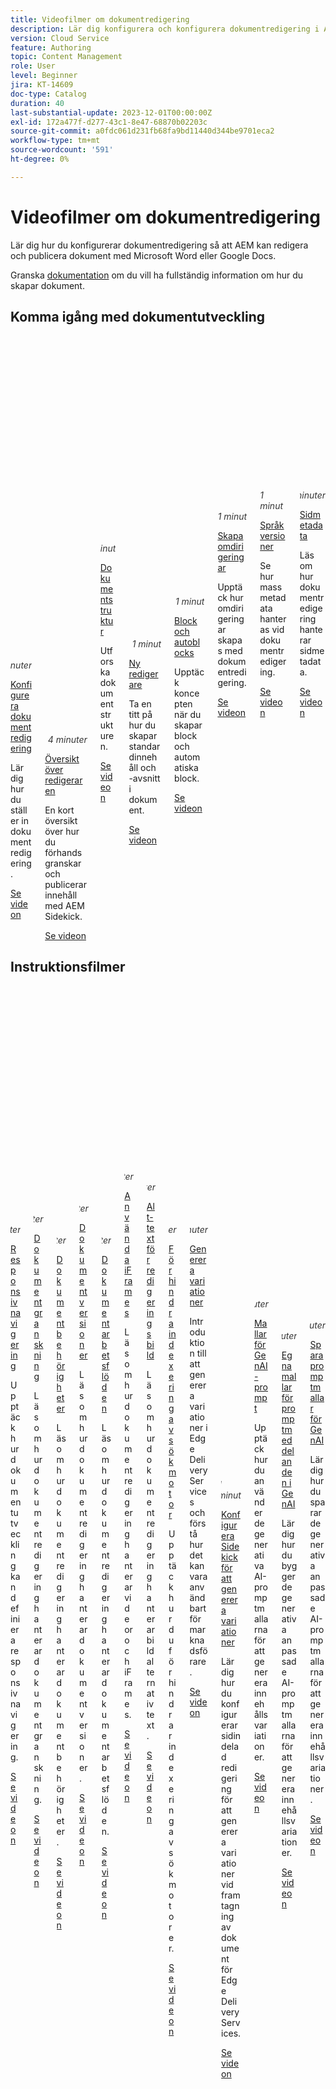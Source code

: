 ```yaml
---
title: Videofilmer om dokumentredigering
description: Lär dig konfigurera och konfigurera dokumentredigering i AEM.
version: Cloud Service
feature: Authoring
topic: Content Management
role: User
level: Beginner
jira: KT-14609
doc-type: Catalog
duration: 40
last-substantial-update: 2023-12-01T00:00:00Z
exl-id: 172a477f-d277-43c1-8e47-68870b02203c
source-git-commit: a0fdc061d231fb68fa9bd11440d344be9701eca2
workflow-type: tm+mt
source-wordcount: '591'
ht-degree: 0%

---
```


# Videofilmer om dokumentredigering

Lär dig hur du konfigurerar dokumentredigering så att AEM kan redigera och publicera dokument med Microsoft Word eller Google Docs.

Granska [dokumentation](https://experienceleague.adobe.com/docs/experience-manager-cloud-service/content/edge-delivery/overview.html) om du vill ha fullständig information om hur du skapar dokument.

## Komma igång med dokumentutveckling

<div class="columns is-multiline">
    <!-- Setting up Edge Delivery: Document Authoring -->
    <div class="column is-half-tablet is-half-desktop is-one-third-widescreen"
      aria-label="Setting up Edge Delivery: Document Authoring" tabindex="1">
      <div class="card">
        <div class="card-image">
          <figure class="image is-16by9">
            <a href="set-up.md" title="Inställningar för dokumentredigering"
              tabindex="-1">
              <img class="is-bordered-r-small"
                src="https://video.tv.adobe.com/v/3425699/?format=jpeg"
                alt="Dokumentredigering - översikt">
            </a>
          </figure>
        </div>
        <div class="card-content is-padded-small">
          <div class="content">
            <p style="float: right;font-style: italic; color: #363636"
              class="is-size-6">5 minuter</p>
            <p class="headline is-size-6 has-text-weight-bold">
              <a href="set-up.md" title="Ställa in dokumentredigering">Konfigurera dokumentredigering</a>
            </p>
            <p class="is-size-6">Lär dig hur du ställer in dokumentredigering.</p>
            <a href="set-up.md" class="spectrum-Button
              spectrum-Button--outline spectrum-Button--primary
              spectrum-Button--sizeM">
              <span class="spectrum-Button-label has-no-wrap
                has-text-weight-bold">Se videon</span>
            </a>
          </div>
        </div>
      </div>
    </div>
    <!-- Previewing and Publishing Content-->
    <div class="column is-half-tablet is-half-desktop is-one-third-widescreen"
      aria-label="Previewing and Publishing Content" tabindex="1">
      <div class="card">
        <div class="card-image">
          <figure class="image is-16by9">
            <a href="preview-and-publish.md" title="Förhandsgranska och publicera innehåll"
              tabindex="-1">
              <img class="is-bordered-r-small"
                src="https://video.tv.adobe.com/v/3425700/?format=jpeg"
                alt="Förhandsgranska och publicera innehåll">
            </a>
          </figure>
        </div>
        <div class="card-content is-padded-small">
          <div class="content">
            <p style="float: right;font-style: italic; color: #363636"
              class="is-size-6">4 minuter</p>
            <p class="headline is-size-6 has-text-weight-bold">
              <a href="preview-and-publish.md" title="Förhandsgranska och publicera innehåll">Översikt över redigeraren</a>
            </p>
            <p class="is-size-6">En kort översikt över hur du förhandsgranskar och publicerar innehåll med AEM Sidekick.</p>
            <a href="preview-and-publish.md" class="spectrum-Button
              spectrum-Button--outline spectrum-Button--primary
              spectrum-Button--sizeM">
              <span class="spectrum-Button-label has-no-wrap
                has-text-weight-bold">Se videon</span>
            </a>
          </div>
        </div>
      </div>
    </div>
    <!-- Structure of a Document -->
    <div class="column is-half-tablet is-half-desktop is-one-third-widescreen"
      aria-label="Exploring the Structure of a Document" tabindex="2">
      <div class="card">
        <div class="card-image">
          <figure class="image is-16by9">
            <a href="document-structure.md" title="Dokumentstruktur"
              tabindex="-1">
              <img class="is-bordered-r-small"
                src="https://video.tv.adobe.com/v/3425701/?format=jpeg" alt="Dokumentstruktur">
            </a>
          </figure>
        </div>
        <div class="card-content is-padded-small">
          <div class="content">
            <p style="float: right;font-style: italic; color: #363636"
              class="is-size-6">1 minut</p>
            <p class="headline is-size-6 has-text-weight-bold">
              <a href="document-structure.md" title="Dokumentstruktur">Dokumentstruktur</a>
            </p>
            <p class="is-size-6">Utforska dokumentstrukturen.</p>
            <a href="document-structure.md" class="spectrum-Button
              spectrum-Button--outline spectrum-Button--primary
              spectrum-Button--sizeM">
              <span class="spectrum-Button-label has-no-wrap
                has-text-weight-bold">Se videon</span>
            </a>
          </div>
        </div>
      </div>
    </div>
    <!-- Default Content and Sections -->
    <div class="column is-half-tablet is-half-desktop is-one-third-widescreen"
      aria-label="Default Content and Sections" tabindex="3">
      <div class="card">
        <div class="card-image">
          <figure class="image is-16by9">
            <a href="default-content-and-sections.md" title="Standardinnehåll och avsnitt"
              tabindex="-1">
              <img class="is-bordered-r-small"
                src="https://video.tv.adobe.com/v/3425702/?format=jpeg" alt="Standardinnehåll och avsnitt">
            </a>
          </figure>
        </div>
        <div class="card-content is-padded-small">
          <div class="content">
            <p style="float: right;font-style: italic; color: #363636"
              class="is-size-6">1 minut</p>
            <p class="headline is-size-6 has-text-weight-bold">
              <a href="default-content-and-sections.md" title="Standardinnehåll och avsnitt">Ny redigerare</a>
            </p>
            <p class="is-size-6">Ta en titt på hur du skapar standardinnehåll och -avsnitt i dokument.</p>
            <a href="default-content-and-sections.md" class="spectrum-Button
              spectrum-Button--outline spectrum-Button--primary
              spectrum-Button--sizeM">
              <span class="spectrum-Button-label has-no-wrap
                has-text-weight-bold">Se videon</span>
            </a>
          </div>
        </div>
      </div>
    </div>
    <!-- Blocks and Autoblocks--->
    <div class="column is-half-tablet is-half-desktop is-one-third-widescreen"
      aria-label="Blocks and Autoblocks" tabindex="4">
      <div class="card">
        <div class="card-image">
          <figure class="image is-16by9">
            <a href="blocks-and-autoblocks.md" title="Block och automatiska lås" tabindex="-1">
              <img class="is-bordered-r-small"
                src="https://video.tv.adobe.com/v/3425703/?format=jpeg"
                alt="Block och automatiska lås">
            </a>
          </figure>
        </div>
        <div class="card-content is-padded-small">
          <div class="content">
            <p style="float: right;font-style: italic; color: #363636"
              class="is-size-6">1 minut</p>
            <p class="headline is-size-6 has-text-weight-bold">
              <a href="blocks-and-autoblocks.md" title="Block och autoblocks">
                Block och autoblocks</a>
            </p>
            <p class="is-size-6">Upptäck koncepten när du skapar block och automatiska block.</p>
            <a href="blocks-and-autoblocks.md"
              class="spectrum-Button spectrum-Button--outline
              spectrum-Button--primary spectrum-Button--sizeM">
              <span class="spectrum-Button-label has-no-wrap
                has-text-weight-bold">Se videon</span>
            </a>
          </div>
        </div>
      </div>
    </div>
    <!-- Redirects -->
    <div class="column is-half-tablet is-half-desktop is-one-third-widescreen"
      aria-label="Redirects" tabindex="5">
      <div class="card">
        <div class="card-image">
          <figure class="image is-16by9">
            <a href="redirects.md" title="Omdirigeringar"
              tabindex="-1">
              <img class="is-bordered-r-small"
                src="https://video.tv.adobe.com/v/3425704/?format=jpeg" alt="Omdirigeringar">
            </a>
          </figure>
        </div>
        <div class="card-content is-padded-small">
          <div class="content">
            <p style="float: right;font-style: italic; color: #363636"
              class="is-size-6">1 minut</p>
            <p class="headline is-size-6 has-text-weight-bold">
              <a href="redirects.md" title="Omdirigeringar">Skapa omdirigeringar</a>
            </p>
            <p class="is-size-6">Upptäck hur omdirigeringar skapas med dokumentredigering.</p>
            <a href="redirects.md" class="spectrum-Button
              spectrum-Button--outline spectrum-Button--primary
              spectrum-Button--sizeM">
              <span class="spectrum-Button-label has-no-wrap
                has-text-weight-bold">Se videon</span>
            </a>
          </div>
        </div>
      </div>
    </div>
    <!-- Bulk Metadata -->
    <div class="column is-half-tablet is-half-desktop is-one-third-widescreen"
      aria-label="Bulk Metadata" tabindex="6">
      <div class="card">
        <div class="card-image">
          <figure class="image is-16by9">
            <a href="bulk-metadata.md" title="Massmetadata"
              tabindex="-1">
              <img class="is-bordered-r-small"
                src="https://video.tv.adobe.com/v/3425705/?format=jpeg"
                alt="Massmetadata">
            </a>
          </figure>
        </div>
        <div class="card-content is-padded-small">
          <div class="content">
            <p style="float: right;font-style: italic; color: #363636"
              class="is-size-6">1 minut</p>
            <p class="headline is-size-6 has-text-weight-bold">
              <a href="bulk-metadata.md" title="Massmetadata">Språkversioner</a>
            </p>
            <p class="is-size-6">Se hur massmetadata hanteras vid dokumentredigering.</p>
            <a href="bulk-metadata.md" class="spectrum-Button
              spectrum-Button--outline spectrum-Button--primary
              spectrum-Button--sizeM">
              <span class="spectrum-Button-label has-no-wrap
                has-text-weight-bold">Se videon</span>
            </a>
          </div>
        </div>
      </div>
    </div>
     <!-- Page Level Metadata -->
    <div class="column is-half-tablet is-half-desktop is-one-third-widescreen"
      aria-label="Page Level Metadata" tabindex="7">
      <div class="card">
        <div class="card-image">
          <figure class="image is-16by9">
            <a href="page-metadata.md" title="Sidmetadata"
              tabindex="-1">
              <img class="is-bordered-r-small"
                src="https://video.tv.adobe.com/v/3425706/?format=jpeg"
                alt="Sidmetadata">
            </a>
          </figure>
        </div>
        <div class="card-content is-padded-small">
          <div class="content">
            <p style="float: right;font-style: italic; color: #363636"
              class="is-size-6">2 minuter</p>
            <p class="headline is-size-6 has-text-weight-bold">
              <a href="page-metadata.md" title="Sidmetadata">Sidmetadata</a>
            </p>
            <p class="is-size-6">Läs om hur dokumentredigering hanterar sidmetadata.</p>
            <a href="page-metadata.md" class="spectrum-Button
              spectrum-Button--outline spectrum-Button--primary
              spectrum-Button--sizeM">
              <span class="spectrum-Button-label has-no-wrap
                has-text-weight-bold">Se videon</span>
            </a>
          </div>
        </div>
      </div>
    </div>
</div>

## Instruktionsfilmer

<div class="columns is-multiline">
    <!-- Responsive Navigation -->
    <div class="column is-half-tablet is-half-desktop is-one-third-widescreen"
      aria-label="Responsive Navigation" tabindex="7">
      <div class="card">
        <div class="card-image">
          <figure class="image is-16by9">
            <a href="./how-to/responsive-navigation.md" title="Responsiv navigering"
              tabindex="-1">
              <img class="is-bordered-r-small"
                src="https://video.tv.adobe.com/v/3425707/?format=jpeg"
                alt="Responsiv navigering">
            </a>
          </figure>
        </div>
        <div class="card-content is-padded-small">
          <div class="content">
            <p style="float: right;font-style: italic; color: #363636"
              class="is-size-6">2 minuter</p>
            <p class="headline is-size-6 has-text-weight-bold">
              <a href="./how-to/responsive-navigation.md" title="Responsiv navigering">Responsiv navigering</a>
            </p>
            <p class="is-size-6">Upptäck hur dokumentutveckling kan definiera responsiv navigering.</p>
            <a href="page-metadata.md" class="spectrum-Button
              spectrum-Button--outline spectrum-Button--primary
              spectrum-Button--sizeM">
              <span class="spectrum-Button-label has-no-wrap
                has-text-weight-bold">Se videon</span>
            </a>
          </div>
        </div>
      </div>
    </div>
  <!-- Document Audit -->
    <div class="column is-half-tablet is-half-desktop is-one-third-widescreen"
      aria-label="Document Audit" tabindex="7">
      <div class="card">
        <div class="card-image">
          <figure class="image is-16by9">
            <a href="./how-to/document-audit.md" title="Dokumentgranskning"
              tabindex="-1">
              <img class="is-bordered-r-small"
                src="https://video.tv.adobe.com/v/3425722/?format=jpeg"
                alt="Dokumentgranskning">
            </a>
          </figure>
        </div>
        <div class="card-content is-padded-small">
          <div class="content">
            <p style="float: right;font-style: italic; color: #363636"
              class="is-size-6">2 minuter</p>
            <p class="headline is-size-6 has-text-weight-bold">
              <a href="./how-to/document-audit.md" title="Dokumentgranskning">Dokumentgranskning</a>
            </p>
            <p class="is-size-6">Läs om hur dokumentredigering hanterar dokumentgranskning.</p>
            <a href="page-metadata.md" class="spectrum-Button
              spectrum-Button--outline spectrum-Button--primary
              spectrum-Button--sizeM">
              <span class="spectrum-Button-label has-no-wrap
                has-text-weight-bold">Se videon</span>
            </a>
          </div>
        </div>
      </div>
    </div>
  <!-- Document Permissions -->
    <div class="column is-half-tablet is-half-desktop is-one-third-widescreen"
      aria-label="Document Permissions" tabindex="7">
      <div class="card">
        <div class="card-image">
          <figure class="image is-16by9">
            <a href="./how-to/document-permissions.md" title="Dokumentbehörigheter"
              tabindex="-1">
              <img class="is-bordered-r-small"
                src="https://video.tv.adobe.com/v/3425724/?format=jpeg"
                alt="Dokumentbehörigheter">
            </a>
          </figure>
        </div>
        <div class="card-content is-padded-small">
          <div class="content">
            <p style="float: right;font-style: italic; color: #363636"
              class="is-size-6">2 minuter</p>
            <p class="headline is-size-6 has-text-weight-bold">
              <a href="./how-to/document-permissions.md" title="Dokumentbehörigheter">Dokumentbehörigheter </a>
            </p>
            <p class="is-size-6">Läs om hur dokumentredigering hanterar dokumentbehörigheter.</p>
            <a href="./how-to/document-permissions.md" class="spectrum-Button
              spectrum-Button--outline spectrum-Button--primary
              spectrum-Button--sizeM">
              <span class="spectrum-Button-label has-no-wrap
                has-text-weight-bold">Se videon</span>
            </a>
          </div>
        </div>
      </div>
    </div>
    <!-- Document Versions -->
    <div class="column is-half-tablet is-half-desktop is-one-third-widescreen"
      aria-label="Document Versions" tabindex="7">
      <div class="card">
        <div class="card-image">
          <figure class="image is-16by9">
            <a href="./how-to/document-versions.md" title="Dokumentversioner"
              tabindex="-1">
              <img class="is-bordered-r-small"
                src="https://video.tv.adobe.com/v/3425728/?format=jpeg"
                alt="Dokumentversioner">
            </a>
          </figure>
        </div>
        <div class="card-content is-padded-small">
          <div class="content">
            <p style="float: right;font-style: italic; color: #363636"
              class="is-size-6">2 minuter</p>
            <p class="headline is-size-6 has-text-weight-bold">
              <a href="./how-to/document-versions.md" title="Dokumentversioner">Dokumentversioner</a>
            </p>
            <p class="is-size-6">Läs om hur dokumentredigering hanterar dokumentversioner.</p>
            <a href="./how-to/document-versions.md" class="spectrum-Button
              spectrum-Button--outline spectrum-Button--primary
              spectrum-Button--sizeM">
              <span class="spectrum-Button-label has-no-wrap
                has-text-weight-bold">Se videon</span>
            </a>
          </div>
        </div>
      </div>
    </div>
      <!-- Document Workflows -->
    <div class="column is-half-tablet is-half-desktop is-one-third-widescreen"
      aria-label="Document Workflows" tabindex="7">
      <div class="card">
        <div class="card-image">
          <figure class="image is-16by9">
            <a href="./how-to/document-workflows.md" title="Dokumentarbetsflöden"
              tabindex="-1">
              <img class="is-bordered-r-small"
                src="https://video.tv.adobe.com/v/3425720/?format=jpeg"
                alt="Dokumentarbetsflöden">
            </a>
          </figure>
        </div>
        <div class="card-content is-padded-small">
          <div class="content">
            <p style="float: right;font-style: italic; color: #363636"
              class="is-size-6">2 minuter</p>
            <p class="headline is-size-6 has-text-weight-bold">
              <a href="./how-to/document-workflows.md" title="Dokumentarbetsflöden">Dokumentarbetsflöden</a>
            </p>
            <p class="is-size-6">Läs om hur dokumentredigering hanterar dokumentarbetsflöden.</p>
            <a href="./how-to/document-workflows.md" class="spectrum-Button
              spectrum-Button--outline spectrum-Button--primary
              spectrum-Button--sizeM">
              <span class="spectrum-Button-label has-no-wrap
                has-text-weight-bold">Se videon</span>
            </a>
          </div>
        </div>
      </div>
    </div>
      <!-- iFrames-->
    <div class="column is-half-tablet is-half-desktop is-one-third-widescreen"
      aria-label="iFrames" tabindex="7">
      <div class="card">
        <div class="card-image">
          <figure class="image is-16by9">
            <a href="./how-to/iframes.md" title="Använda iFrames"
              tabindex="-1">
              <img class="is-bordered-r-small"
                src="https://video.tv.adobe.com/v/3425719/?format=jpeg"
                alt="Använda iFrames">
            </a>
          </figure>
        </div>
        <div class="card-content is-padded-small">
          <div class="content">
            <p style="float: right;font-style: italic; color: #363636"
              class="is-size-6">2 minuter</p>
            <p class="headline is-size-6 has-text-weight-bold">
              <a href="./how-to/iframes.md" title="Använda iFrames">Använda iFrames</a>
            </p>
            <p class="is-size-6">Läs om hur dokumentredigering hanterar videor och iFrames.</p>
            <a href="./how-to/iframes.md" class="spectrum-Button
              spectrum-Button--outline spectrum-Button--primary
              spectrum-Button--sizeM">
              <span class="spectrum-Button-label has-no-wrap
                has-text-weight-bold">Se videon</span>
            </a>
          </div>
        </div>
      </div>
    </div>
    <!-- Alt Text -->
    <div class="column is-half-tablet is-half-desktop is-one-third-widescreen"
      aria-label="Alt Text" tabindex="7">
      <div class="card">
        <div class="card-image">
          <figure class="image is-16by9">
            <a href="./how-to/image-alt-text.md" title="Använda Alt-text"
              tabindex="-1">
              <img class="is-bordered-r-small"
                src="https://video.tv.adobe.com/v/3425721/?format=jpeg"
                alt="Använda Alt-text">
            </a>
          </figure>
        </div>
        <div class="card-content is-padded-small">
          <div class="content">
            <p style="float: right;font-style: italic; color: #363636"
              class="is-size-6">2 minuter</p>
            <p class="headline is-size-6 has-text-weight-bold">
              <a href="./how-to/image-alt-text.md" title="Använda Alt-text">Alt-text för redigeringsbild</a>
            </p>
            <p class="is-size-6">Läs om hur dokumentredigering hanterar bildalternativ text.</p>
            <a href="./how-to/image-alt-text.md" class="spectrum-Button
              spectrum-Button--outline spectrum-Button--primary
              spectrum-Button--sizeM">
              <span class="spectrum-Button-label has-no-wrap
                has-text-weight-bold">Se videon</span>
            </a>
          </div>
        </div>
      </div>
    </div>
    <!-- No Index -->
    <div class="column is-half-tablet is-half-desktop is-one-third-widescreen"
      aria-label="No Index" tabindex="7">
      <div class="card">
        <div class="card-image">
          <figure class="image is-16by9">
            <a href="./how-to/no-index.md" title="Förhindra indexering"
              tabindex="-1">
              <img class="is-bordered-r-small"
                src="https://video.tv.adobe.com/v/3425726/?format=jpeg"
                alt="Förhindra indexering">
            </a>
          </figure>
        </div>
        <div class="card-content is-padded-small">
          <div class="content">
            <p style="float: right;font-style: italic; color: #363636"
              class="is-size-6">2 minuter</p>
            <p class="headline is-size-6 has-text-weight-bold">
              <a href="./how-to/no-index.md" title="Förhindra indexering">Förhindra indexering av sökmotor</a>
            </p>
            <p class="is-size-6">Upptäck hur du förhindrar indexering av sökmotorer.</p>
            <a href="./how-to/no-index.md" class="spectrum-Button
              spectrum-Button--outline spectrum-Button--primary
              spectrum-Button--sizeM">
              <span class="spectrum-Button-label has-no-wrap
                has-text-weight-bold">Se videon</span>
            </a>
          </div>
        </div>
      </div>
    </div>
    <!-- Intro Generate Variation -->
    <div class="column is-half-tablet is-half-desktop is-one-third-widescreen"
      aria-label="Generate Variations" tabindex="7">
      <div class="card">
        <div class="card-image">
          <figure class="image is-16by9">
            <a href="./how-to/generate-variations.md" title="Generera variationer"
              tabindex="-1">
              <img class="is-bordered-r-small"
                src="https://video.tv.adobe.com/v/3428307/?format=jpeg"
                alt="Generera variationer">
            </a>
          </figure>
        </div>
        <div class="card-content is-padded-small">
          <div class="content">
            <p style="float: right;font-style: italic; color: #363636"
              class="is-size-6">2 minuter</p>
            <p class="headline is-size-6 has-text-weight-bold">
              <a href="./how-to/generate-variations.md" title="Generera variationer">Generera variationer</a>
            </p>
            <p class="is-size-6">Introduktion till att generera variationer i Edge Delivery Services och förstå hur det kan vara användbart för marknadsförare.</p>
            <a href="./how-to/generate-variations.md" class="spectrum-Button
              spectrum-Button--outline spectrum-Button--primary
              spectrum-Button--sizeM">
              <span class="spectrum-Button-label has-no-wrap
                has-text-weight-bold">Se videon</span>
            </a>
          </div>
        </div>
      </div>
    </div>  
    <!--  Configure Sidekick for Generative Variations  -->
    <div class="column is-half-tablet is-half-desktop is-one-third-widescreen"
      aria-label="Configure Sidekick for Generate Variations" tabindex="7">
      <div class="card">
        <div class="card-image">
          <figure class="image is-16by9">
            <a href="./how-to/generate-variations-sidekick-config.md" title="Konfigurera Sidekick för att generera variationer"
              tabindex="-1">
              <img class="is-bordered-r-small"
                src="https://video.tv.adobe.com/v/3428306/?format=jpeg"
                alt="Konfigurera Sidekick för att generera variationer">
            </a>
          </figure>
        </div>
        <div class="card-content is-padded-small">
          <div class="content">
            <p style="float: right;font-style: italic; color: #363636"
              class="is-size-6">1 minut</p>
            <p class="headline is-size-6 has-text-weight-bold">
              <a href="./how-to/generate-variations-sidekick-config.md" title="Konfigurera Sidekick för att generera variationer">Konfigurera Sidekick för att generera variationer</a>
            </p>
            <p class="is-size-6">Lär dig hur du konfigurerar sidindelad redigering för att generera variationer vid framtagning av dokument för Edge Delivery Services.</p>
            <a href="./how-to/generate-variations-sidekick-config.md" class="spectrum-Button
              spectrum-Button--outline spectrum-Button--primary
              spectrum-Button--sizeM">
              <span class="spectrum-Button-label has-no-wrap
                has-text-weight-bold">Se videon</span>
            </a>
          </div>
        </div>
      </div>
    </div>          
    <!-- GenAI Prompt Templates -->
    <div class="column is-half-tablet is-half-desktop is-one-third-widescreen"
      aria-label="Use GenAI Prompt Templates" tabindex="7">
      <div class="card">
        <div class="card-image">
          <figure class="image is-16by9">
            <a href="./how-to/prompt-templates-for-content-variations.md" title="Använd mallar för GenAI-fråga"
              tabindex="-1">
              <img class="is-bordered-r-small"
                src="https://video.tv.adobe.com/v/3428307/?format=jpeg"
                alt="Använd mallar för GenAI-fråga">
            </a>
          </figure>
        </div>
        <div class="card-content is-padded-small">
          <div class="content">
            <p style="float: right;font-style: italic; color: #363636"
              class="is-size-6">2 minuter</p>
            <p class="headline is-size-6 has-text-weight-bold">
              <a href="./how-to/prompt-templates-for-content-variations.md" title="Använd mallar för GenAI-fråga">Mallar för GenAI-prompt</a>
            </p>
            <p class="is-size-6">Upptäck hur du använder de generativa AI-promptmallarna för att generera innehållsvariationer.</p>
            <a href="./how-to/prompt-templates-for-content-variations.md" class="spectrum-Button
              spectrum-Button--outline spectrum-Button--primary
              spectrum-Button--sizeM">
              <span class="spectrum-Button-label has-no-wrap
                has-text-weight-bold">Se videon</span>
            </a>
          </div>
        </div>
      </div>
    </div>    
    <!-- Custom Prompt Templates -->
    <div class="column is-half-tablet is-half-desktop is-one-third-widescreen"
      aria-label="GenAI Custom Prompt Templates" tabindex="7">
      <div class="card">
        <div class="card-image">
          <figure class="image is-16by9">
            <a href="./how-to/custom-prompt-templates.md" title="Anpassade mallar för GenAI-fråga"
              tabindex="-1">
              <img class="is-bordered-r-small"
                src="https://video.tv.adobe.com/v/3428316/?format=jpeg"
                alt="Anpassade mallar för GenAI-fråga">
            </a>
          </figure>
        </div>
        <div class="card-content is-padded-small">
          <div class="content">
            <p style="float: right;font-style: italic; color: #363636"
              class="is-size-6">2 minuter</p>
            <p class="headline is-size-6 has-text-weight-bold">
              <a href="./how-to/custom-prompt-templates.md" title="Anpassade mallar för GenAI-fråga">Egna mallar för promptmeddelanden i GenAI</a>
            </p>
            <p class="is-size-6">Lär dig hur du bygger de generativa anpassade AI-promptmallarna för att generera innehållsvariationer.</p>
            <a href="./how-to/custom-prompt-templates.md" class="spectrum-Button
              spectrum-Button--outline spectrum-Button--primary
              spectrum-Button--sizeM">
              <span class="spectrum-Button-label has-no-wrap
                has-text-weight-bold">Se videon</span>
            </a>
          </div>
        </div>
      </div>
    </div>    
    <!-- Saving Custom Prompt Templates -->
    <div class="column is-half-tablet is-half-desktop is-one-third-widescreen"
      aria-label="GenAI Save Prompt Templates" tabindex="7">
      <div class="card">
        <div class="card-image">
          <figure class="image is-16by9">
            <a href="./how-to/save-custom-prompt-template.md" title="Formulärmallar för sparad GenAI"
              tabindex="-1">
              <img class="is-bordered-r-small"
                src="https://video.tv.adobe.com/v/3428317/?format=jpeg"
                alt="Formulärmallar för sparad GenAI">
            </a>
          </figure>
        </div>
        <div class="card-content is-padded-small">
          <div class="content">
            <p style="float: right;font-style: italic; color: #363636"
              class="is-size-6">2 minuter</p>
            <p class="headline is-size-6 has-text-weight-bold">
              <a href="./how-to/save-custom-prompt-template.md" title="Formulärmallar för sparad GenAI">Spara promptmallar för GenAI</a>
            </p>
            <p class="is-size-6">Lär dig hur du sparar de generativa anpassade AI-promptmallarna för att generera innehållsvariationer.</p>
            <a href="./how-to/save-custom-prompt-template.md" class="spectrum-Button
              spectrum-Button--outline spectrum-Button--primary
              spectrum-Button--sizeM">
              <span class="spectrum-Button-label has-no-wrap
                has-text-weight-bold">Se videon</span>
            </a>
          </div>
        </div>
      </div>
    </div>    
  </div>

